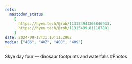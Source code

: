 ```yaml
---
refs:
  mastodon_status:
    [
      https://hyem.tech/@rob/113154943305846933,
      https://hyem.tech/@rob/113154991811187801
    ]
date: 2024-09-17T21:10:11.290Z
media: ["406", "407", "408", "409"]
---
```


Skye day four — dinosaur footprints and waterfalls #Photos
